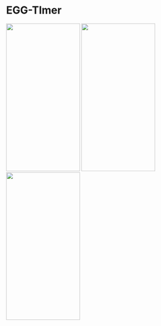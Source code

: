 # EGG-TImer
<img src="https://raw.githubusercontent.com/PhyoWaiAung2894/EGG-TImer/assets/44761679/d3e4f3ad-1a55-4127-82e9-154d76869f09" width="200" height="400">

<img src="https://raw.githubusercontent.com/PhyoWaiAung2894/EGG-TImer/assets/44761679/be4b8481-3a27-4fd5-86a9-92e83f9cb92f" width="200" height="400">

<img src="https://raw.githubusercontent.com/PhyoWaiAung2894/EGG-TImer/assets/44761679/71c1d9f0-c898-4461-8089-d1ee430eaecf" width="200" height="400">

